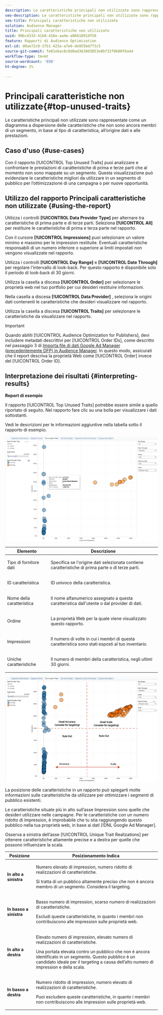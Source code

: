 ```yaml
---
description: Le caratteristiche principali non utilizzate sono rappresentate come un diagramma a dispersione delle caratteristiche che non sono ancora membri di un segmento, in base al tipo di caratteristica, all’origine dati e alle prestazioni.
seo-description: Le caratteristiche principali non utilizzate sono rappresentate come un diagramma a dispersione delle caratteristiche che non sono ancora membri di un segmento, in base al tipo di caratteristica, all’origine dati e alle prestazioni.
seo-title: Principali caratteristiche non utilizzate
solution: Audience Manager
title: Principali caratteristiche non utilizzate
uuid: 90bcd333-41b8-416e-aa4e-a8661891df50
feature: Rapporti di Audience Optimization
exl-id: d0ae72c0-1fb1-423a-a7e6-de955bd7f3c5
source-git-commit: fe01ebac8c0d0ad3630d3853e0bf32f0b00f6a44
workflow-type: tm+mt
source-wordcount: '650'
ht-degree: 2%

---
```


# Principali caratteristiche non utilizzate{#top-unused-traits}

Le caratteristiche principali non utilizzate sono rappresentate come un diagramma a dispersione delle caratteristiche che non sono ancora membri di un segmento, in base al tipo di caratteristica, all’origine dati e alle prestazioni.

## Caso d&#39;uso {#use-cases}

Con il rapporto [!UICONTROL Top Unused Traits] puoi analizzare e confrontare le prestazioni di caratteristiche di prima e terze parti che al momento non sono mappate su un segmento. Questa visualizzazione può evidenziare le caratteristiche migliori da utilizzare in un segmento di pubblico per l’ottimizzazione di una campagna o per nuove opportunità.

## Utilizzo del rapporto Principali caratteristiche non utilizzate {#using-the-report}

Utilizza i controlli **[!UICONTROL Data Provider Type]** per alternare tra caratteristiche di prima parte e di terze parti. Seleziona **[!UICONTROL All]** per restituire le caratteristiche di prima e terza parte nel rapporto.

Con il cursore **[!UICONTROL Impressions]** puoi selezionare un valore minimo e massimo per le impression restituite. Eventuali caratteristiche responsabili di un numero inferiore o superiore ai limiti impostati non vengono visualizzate nel rapporto.

Utilizza i controlli **[!UICONTROL Day Range]** e **[!UICONTROL Date Through]** per regolare l&#39;intervallo di look-back. Per questo rapporto è disponibile solo il periodo di look-back di 30 giorni.

Utilizza la casella a discesa **[!UICONTROL Order]** per selezionare le proprietà web nel tuo portfolio per cui desideri restituire informazioni.

Nella casella a discesa **[!UICONTROL Data Provider]** , seleziona le origini dati contenenti le caratteristiche che desideri visualizzare nel rapporto.

Utilizza la casella a discesa **[!UICONTROL Traits]** per selezionare le caratteristiche da visualizzare nel rapporto.

>[!IMPORTANT]
>
>Quando abiliti [!UICONTROL Audience Optimization for Publishers], devi includere metadati descrittivi per [!UICONTROL Order IDs], come descritto nel passaggio 3 di [Importa file di dati Google Ad Manager (precedentemente DFP) in Audience Manager](../../../reporting/audience-optimization-reports/aor-publishers/import-dfp.md). In questo modo, assicurati che il report descriva la proprietà Web come [!UICONTROL Order] invece del [!UICONTROL Order ID].

## Interpretazione dei risultati {#interpreting-results}

**Report di esempio**

Il rapporto [!UICONTROL Top Unused Traits] potrebbe essere simile a quello riportato di seguito. Nel rapporto fare clic su una bolla per visualizzare i dati sottostanti.

Vedi le descrizioni per le informazioni aggiuntive nella tabella sotto il rapporto di esempio.

![](assets/publisher_unused_traits.png)

<table id="table_AFE2540583C34835B04584693ADFD26A"> 
 <thead> 
  <tr> 
   <th colname="col1" class="entry"> Elemento </th> 
   <th colname="col2" class="entry"> Descrizione </th> 
  </tr>
 </thead>
 <tbody> 
  <tr> 
   <td colname="col1"> <p><span class="wintitle"> Tipo di fornitore dati</span> </p> </td> 
   <td colname="col2"> <p>Specifica se l'origine dati selezionata contiene caratteristiche di prima parte o di terze parti. </p> </td> 
  </tr> 
  <tr> 
   <td colname="col1"> <p><span class="wintitle"> ID caratteristica</span> </p> </td> 
   <td colname="col2"> <p>ID univoco della caratteristica. </p> </td> 
  </tr> 
  <tr> 
   <td colname="col1"> <p><span class="wintitle"> Nome della caratteristica</span> </p> </td> 
   <td colname="col2"> <p>Il nome alfanumerico assegnato a questa caratteristica dall'utente o dal provider di dati. </p> </td> 
  </tr> 
  <tr> 
   <td colname="col1"> <p><span class="wintitle"> Ordine</span> </p> </td> 
   <td colname="col2"> <p>La proprietà Web per la quale viene visualizzato questo rapporto. </p> </td> 
  </tr> 
  <tr> 
   <td colname="col1"> <p><span class="wintitle"> Impressioni</span> </p> </td> 
   <td colname="col2"> <p>Il numero di volte in cui i membri di questa caratteristica sono stati esposti al tuo inventario. </p> </td> 
  </tr> 
  <tr> 
   <td colname="col1"> <p><span class="wintitle"> Uniche caratteristiche</span> </p> </td> 
   <td colname="col2"> <p>Il numero di membri della caratteristica, negli ultimi 30 giorni. </p> </td> 
  </tr> 
 </tbody> 
</table>

![](assets/publisher_unused_traits_final.png)

La posizione delle caratteristiche in un rapporto può spiegarti molte informazioni sulle caratteristiche da utilizzare per ottimizzare i segmenti di pubblico esistenti.

Le caratteristiche situate più in alto sull’asse Impression sono quelle che desideri utilizzare nelle campagne. Per le caratteristiche con un numero ridotto di impression, è improbabile che tu stia raggiungendo questo pubblico nella tua proprietà web, in base ai dati [!DNL Google Ad Manager].

Osserva a sinistra dell’asse [!UICONTROL Unique Trait Realizations] per ottenere caratteristiche altamente precise e a destra per quelle che possono influenzare la scala.

<table id="table_A29253B30DFA4CD7B3B7C320DE0BDEA4"> 
 <thead> 
  <tr> 
   <th colname="col1" class="entry"> Posizione </th> 
   <th colname="col2" class="entry"> Posizionamento Indica </th> 
  </tr> 
 </thead>
 <tbody> 
  <tr> 
   <td colname="col1"> <p> <b>In alto a sinistra</b> </p> </td> 
   <td colname="col2"> <p>Numero elevato di impression, numero ridotto di realizzazioni di caratteristiche. </p> <p>Si tratta di un pubblico altamente preciso che non è ancora membro di un segmento. Considera il targeting. </p> </td> 
  </tr> 
  <tr> 
   <td colname="col1"> <p> <b>In basso a sinistra</b> </p> </td> 
   <td colname="col2"> <p>Basso numero di impression, scarso numero di realizzazioni di caratteristiche. </p> <p> Escludi queste caratteristiche, in quanto i membri non contribuiscono alle impression sulle proprietà web. </p> </td> 
  </tr> 
  <tr> 
   <td colname="col1"> <p> <b>In alto a destra</b> </p> </td> 
   <td colname="col2"> <p>Elevato numero di impression, elevato numero di realizzazioni di caratteristiche. </p> <p>Una portata elevata contro un pubblico che non è ancora identificato in un segmento. Questo pubblico è un candidato ideale per il targeting a causa dell’alto numero di impression e della scala. </p> </td> 
  </tr> 
  <tr> 
   <td colname="col1"> <p> <b>In basso a destra</b> </p> </td> 
   <td colname="col2"> <p>Numero ridotto di impression, numero elevato di realizzazioni di caratteristiche. </p> <p> Puoi escludere queste caratteristiche, in quanto i membri non contribuiscono alle impression sulle proprietà web. </p> </td> 
  </tr> 
 </tbody> 
</table>

